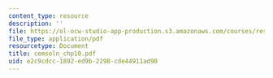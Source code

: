 ```yaml
---
content_type: resource
description: ''
file: https://ol-ocw-studio-app-production.s3.amazonaws.com/courses/res-6-001-continuum-electromechanics-spring-2009/e2c9cdcc1892ed9b2298cde44911ad90_cemsoln_chp10.pdf
file_type: application/pdf
resourcetype: Document
title: cemsoln_chp10.pdf
uid: e2c9cdcc-1892-ed9b-2298-cde44911ad90
---
```


